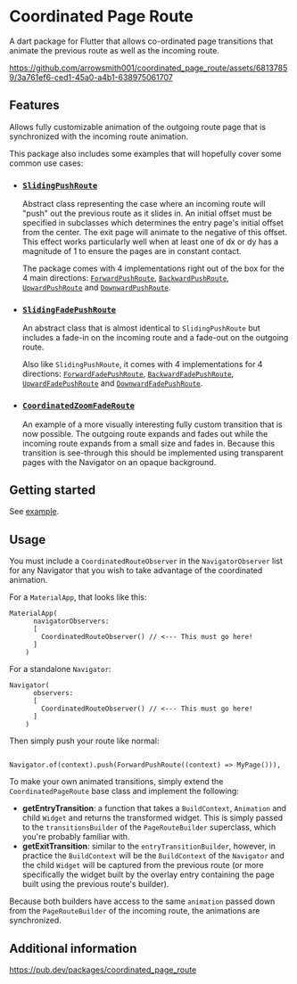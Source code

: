 # Coordinated Page Route

A dart package for Flutter that allows co-ordinated page transitions that animate the previous route as well as the incoming route.

https://github.com/arrowsmith001/coordinated_page_route/assets/68137859/3a761ef6-ced1-45a0-a4b1-638975061707

## Features

Allows fully customizable animation of the outgoing route page that is synchronized with the incoming route animation.

This package also includes some examples that will hopefully cover some common use cases:

* [<h3>**`SlidingPushRoute`**</h3>](https://github.com/arrowsmith001/coordinated_page_route/blob/755b21299df0b162886018a35ad12078ea163678/lib/src/routes/abstract/sliding_push_route.dart)

  Abstract class representing the case where an incoming route will "push" out the previous route as it slides in. An initial offset must be specified in subclasses which determines the entry page's initial offset from the center. The exit page will animate to the negative of this offset. This effect works particularly well when at least one of dx or dy has a magnitude of 1 to ensure the pages are in constant contact.

  The package comes with 4 implementations right out of the box for the 4 main directions: [`ForwardPushRoute`](https://github.com/arrowsmith001/coordinated_page_route/blob/755b21299df0b162886018a35ad12078ea163678/lib/src/routes/sliding_push_routes/forward_push_route.dart), [`BackwardPushRoute`](https://github.com/arrowsmith001/coordinated_page_route/blob/755b21299df0b162886018a35ad12078ea163678/lib/src/routes/sliding_push_routes/backward_push_route.dart), [`UpwardPushRoute`](https://github.com/arrowsmith001/coordinated_page_route/blob/755b21299df0b162886018a35ad12078ea163678/lib/src/routes/sliding_push_routes/upward_push_route.dart) and [`DownwardPushRoute`](https://github.com/arrowsmith001/coordinated_page_route/blob/755b21299df0b162886018a35ad12078ea163678/lib/src/routes/sliding_push_routes/downward_push_route.dart).

* [<h3>**`SlidingFadePushRoute`**</h3>](https://github.com/arrowsmith001/coordinated_page_route/blob/755b21299df0b162886018a35ad12078ea163678/lib/src/routes/abstract/sliding_push_route.dart)

  An abstract class that is almost identical to `SlidingPushRoute` but includes a fade-in on the incoming route and a fade-out on the outgoing route. 

  Also like `SlidingPushRoute`, it comes with 4 implementations for 4 directions: [`ForwardFadePushRoute`](https://github.com/arrowsmith001/coordinated_page_route/blob/61092446f3199a8b11f2d977b904fa8d66b2258a/lib/src/routes/sliding_fade_push_routes/forward_fade_push_route.dart), [`BackwardFadePushRoute`](https://github.com/arrowsmith001/coordinated_page_route/blob/61092446f3199a8b11f2d977b904fa8d66b2258a/lib/src/routes/sliding_fade_push_routes/backward_fade_push_route.dart), [`UpwardFadePushRoute`](https://github.com/arrowsmith001/coordinated_page_route/blob/61092446f3199a8b11f2d977b904fa8d66b2258a/lib/src/routes/sliding_fade_push_routes/upward_fade_push_route.dart) and [`DownwardFadePushRoute`](https://github.com/arrowsmith001/coordinated_page_route/blob/61092446f3199a8b11f2d977b904fa8d66b2258a/lib/src/routes/sliding_fade_push_routes/downward_fade_push_route.dart).

* [<h3>**`CoordinatedZoomFadeRoute`**</h3>](https://github.com/arrowsmith001/coordinated_page_route/blob/61092446f3199a8b11f2d977b904fa8d66b2258a/lib/src/routes/multi/coordinated_zoom_fade_route.dart)

  An example of a more visually interesting fully custom transition that is now possible. The outgoing route expands and fades out while the incoming route expands from a small size and fades in. Because this transition is see-through this should be implemented using transparent pages with the Navigator on an opaque background. 


## Getting started

See [example](https://github.com/arrowsmith001/coordinated_page_route/tree/755b21299df0b162886018a35ad12078ea163678/example/lib).


## Usage

You must include a `CoordinatedRouteObserver` in the `NavigatorObserver` list for any Navigator that you wish to take advantage of the coordinated animation.

For a `MaterialApp`, that looks like this:

```
MaterialApp(
      navigatorObservers: 
      [
        CoordinatedRouteObserver() // <--- This must go here!
      ]
    )
```

For a standalone `Navigator`:
```
Navigator(
      observers: 
      [
        CoordinatedRouteObserver() // <--- This must go here!
      ]
    )
```

Then simply push your route like normal:
```

Navigator.of(context).push(ForwardPushRoute((context) => MyPage())),

```

To make your own animated transitions, simply extend the `CoordinatedPageRoute` base class and implement the following:

* **getEntryTransition**: a function that takes a `BuildContext`, `Animation` and child `Widget` and returns the transformed widget. This is simply passed to the `transitionsBuilder` of the `PageRouteBuilder` superclass, which you're probably familiar with.
* **getExitTransition**: similar to the `entryTransitionBuilder`, however, in practice the `BuildContext` will be the `BuildContext` of the `Navigator` and the child `Widget` will be captured from the previous route (or more specifically the widget built by the overlay entry containing the page built using the previous route's builder).

Because both builders have access to the same `animation` passed down from the `PageRouteBuilder` of the incoming route, the animations are synchronized.


## Additional information

https://pub.dev/packages/coordinated_page_route
